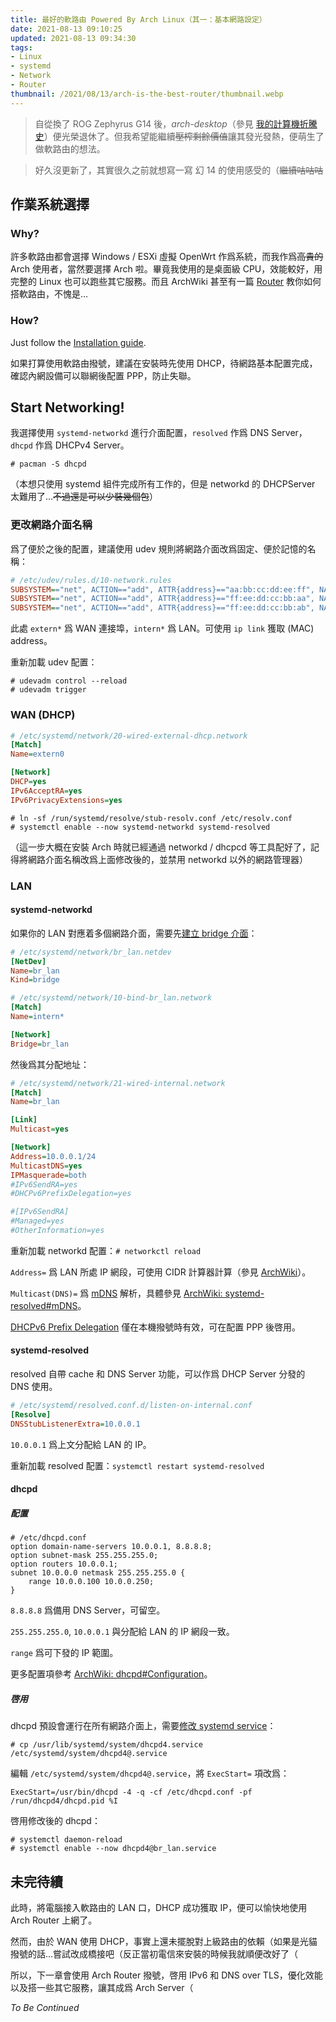 ```yaml
---
title: 最好的軟路由 Powered By Arch Linux（其一：基本網路設定）
date: 2021-08-13 09:10:25
updated: 2021-08-13 09:34:30
tags:
- Linux
- systemd
- Network
- Router
thumbnail: /2021/08/13/arch-is-the-best-router/thumbnail.webp
---
```


> 自從換了 ROG Zephyrus G14 後，*arch-desktop*（參見 [我的計算機折騰史](/2020/03/08/my-messing-around-with-computers)）便光榮退休了。但我希望能繼續~~壓榨剩餘價值~~讓其發光發熱，便萌生了做軟路由的想法。
>
> <!-- more -->

> 好久沒更新了，其實很久之前就想寫一寫 幻 14 的使用感受的（~~繼續咕咕咕~~

## 作業系統選擇

### Why?

許多軟路由都會選擇 Windows / ESXi 虛擬 OpenWrt 作爲系統，而我作爲~~高貴的~~ Arch 使用者，當然要選擇 Arch 啦。畢竟我使用的是桌面級 CPU，效能較好，用完整的 Linux 也可以跑些其它服務。而且 ArchWiki 甚至有一篇 [Router](https://wiki.archlinux.org/title/Router) 教你如何搭軟路由，不愧是…

### How?

Just follow the [Installation guide](https://wiki.archlinux.org/title/Installation_guide).

如果打算使用軟路由撥號，建議在安裝時先使用 DHCP，待網路基本配置完成，確認內網設備可以聯網後配置 PPP，防止失聯。

## Start Networking!

我選擇使用 `systemd-networkd` 進行介面配置，`resolved` 作爲 DNS Server，`dhcpd` 作爲 DHCPv4 Server。

`# pacman -S dhcpd`

（本想只使用 systemd 組件完成所有工作的，但是 networkd 的 DHCPServer 太難用了…~~不過還是可以少裝幾個包~~）

### 更改網路介面名稱

爲了便於之後的配置，建議使用 udev 規則將網路介面改爲固定、便於記憶的名稱：

```ini
# /etc/udev/rules.d/10-network.rules
SUBSYSTEM=="net", ACTION=="add", ATTR{address}=="aa:bb:cc:dd:ee:ff", NAME="extern0"
SUBSYSTEM=="net", ACTION=="add", ATTR{address}=="ff:ee:dd:cc:bb:aa", NAME="intern0"
SUBSYSTEM=="net", ACTION=="add", ATTR{address}=="ff:ee:dd:cc:bb:ab", NAME="intern1"
```

此處 `extern*` 爲 WAN 連接埠，`intern*` 爲 LAN。可使用 `ip link` 獲取 (MAC) address。

重新加載 udev 配置：

```console
# udevadm control --reload
# udevadm trigger
```

### WAN (DHCP)

```ini
# /etc/systemd/network/20-wired-external-dhcp.network
[Match]
Name=extern0

[Network]
DHCP=yes
IPv6AcceptRA=yes
IPv6PrivacyExtensions=yes
```

```console
# ln -sf /run/systemd/resolve/stub-resolv.conf /etc/resolv.conf
# systemctl enable --now systemd-networkd systemd-resolved
```

（這一步大概在安裝 Arch 時就已經通過 networkd / dhcpcd 等工具配好了，記得將網路介面名稱改爲上面修改後的，並禁用 networkd 以外的網路管理器）

### LAN

#### systemd-networkd

如果你的 LAN 對應着多個網路介面，需要先[建立 bridge 介面](https://wiki.archlinux.org/title/Systemd-networkd#Bridge_interface)：

```ini
# /etc/systemd/network/br_lan.netdev
[NetDev]
Name=br_lan
Kind=bridge
```

```ini
# /etc/systemd/network/10-bind-br_lan.network
[Match]
Name=intern*

[Network]
Bridge=br_lan
```

然後爲其分配地址：

```ini
# /etc/systemd/network/21-wired-internal.network
[Match]
Name=br_lan

[Link]
Multicast=yes

[Network]
Address=10.0.0.1/24
MulticastDNS=yes
IPMasquerade=both
#IPv6SendRA=yes
#DHCPv6PrefixDelegation=yes

#[IPv6SendRA]
#Managed=yes
#OtherInformation=yes
```

重新加載 networkd 配置：`# networkctl reload`

`Address=` 爲 LAN 所處 IP 網段，可使用 CIDR 計算器計算（參見 [ArchWiki](https://wiki.archlinux.org/title/Router#With_netctl)）。

`Multicast(DNS)=` 爲 [mDNS](https://en.wikipedia.org/wiki/Multicast_DNS) 解析，具體參見 [ArchWiki: systemd-resolved#mDNS](https://wiki.archlinux.org/title/Systemd-resolved#mDNS)。

[DHCPv6 Prefix Delegation](https://wiki.archlinux.org/title/IPv6#Prefix_delegation_(DHCPv6-PD)) 僅在本機撥號時有效，可在配置 PPP 後啓用。

#### systemd-resolved

resolved 自帶 cache 和 DNS Server 功能，可以作爲 DHCP Server 分發的 DNS 使用。

```ini
# /etc/systemd/resolved.conf.d/listen-on-internal.conf
[Resolve]
DNSStubListenerExtra=10.0.0.1
```

`10.0.0.1` 爲上文分配給 LAN 的 IP。

重新加載 resolved 配置：`systemctl restart systemd-resolved`

#### dhcpd

##### 配置

```
# /etc/dhcpd.conf
option domain-name-servers 10.0.0.1, 8.8.8.8;
option subnet-mask 255.255.255.0;
option routers 10.0.0.1;
subnet 10.0.0.0 netmask 255.255.255.0 {
    range 10.0.0.100 10.0.0.250;
}
```

`8.8.8.8` 爲備用 DNS Server，可留空。

`255.255.255.0`, `10.0.0.1` 與分配給 LAN 的 IP 網段一致。

`range` 爲可下發的 IP 範圍。

更多配置項參考 [ArchWiki: dhcpd#Configuration](https://wiki.archlinux.org/title/Dhcpd#Configuration)。

##### 啓用

dhcpd 預設會運行在所有網路介面上，需要[修改 systemd service](https://wiki.archlinux.org/title/Dhcpd#Service_file)：

`# cp /usr/lib/systemd/system/dhcpd4.service /etc/systemd/system/dhcpd4@.service`

編輯 `/etc/systemd/system/dhcpd4@.service`，將 `ExecStart=` 項改爲：

`ExecStart=/usr/bin/dhcpd -4 -q -cf /etc/dhcpd.conf -pf /run/dhcpd4/dhcpd.pid %I`

啓用修改後的 dhcpd：

```console
# systemctl daemon-reload
# systemctl enable --now dhcpd4@br_lan.service
```

## 未完待續

此時，將電腦接入軟路由的 LAN 口，DHCP 成功獲取 IP，便可以愉快地使用 Arch Router 上網了。

然而，由於 WAN 使用 DHCP，事實上還未擺脫對上級路由的依賴（如果是光貓撥號的話…嘗試改成橋接吧（反正當初電信來安裝的時候我就順便改好了（

所以，下一章會使用 Arch Router 撥號，啓用 IPv6 和 DNS over TLS，優化效能以及搭一些其它服務，讓其成爲 Arch Server（

*To Be Continued*
